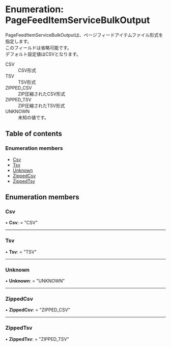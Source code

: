 # Enumeration: PageFeedItemServiceBulkOutput


<div lang=\"ja\">PageFeedItemServiceBulkOutputは、ページフィードアイテムファイル形式を指定します。<br> このフィールドは省略可能です。<br>デフォルト設定値はCSVとなります。</div>  <dl class=term>   <dt class=\"term__item\">CSV</dt>   <dd class=\"term__desc\"><span lang=\"ja\">CSV形式</span></dd>   <dt class=\"term__item\">TSV</dt>   <dd class=\"term__desc\"><span lang=\"ja\">TSV形式</span></dd>   <dt class=\"term__item\">ZIPPED_CSV</dt>   <dd class=\"term__desc\"><span lang=\"ja\">ZIP圧縮されたCSV形式</span></dd>   <dt class=\"term__item\">ZIPPED_TSV</dt>   <dd class=\"term__desc\"><span lang=\"ja\">ZIP圧縮されたTSV形式</span></dd>   <dt class=\"term__item\">UNKNOWN</dt>   <dd class=\"term__desc\"><span lang=\"ja\">未知の値です。</span></dd> </dl>

## Table of contents

### Enumeration members

- [Csv](pagefeeditemservicebulkoutput.md#csv)
- [Tsv](pagefeeditemservicebulkoutput.md#tsv)
- [Unknown](pagefeeditemservicebulkoutput.md#unknown)
- [ZippedCsv](pagefeeditemservicebulkoutput.md#zippedcsv)
- [ZippedTsv](pagefeeditemservicebulkoutput.md#zippedtsv)

## Enumeration members

### Csv

• **Csv**: = "CSV"

___

### Tsv

• **Tsv**: = "TSV"

___

### Unknown

• **Unknown**: = "UNKNOWN"

___

### ZippedCsv

• **ZippedCsv**: = "ZIPPED\_CSV"

___

### ZippedTsv

• **ZippedTsv**: = "ZIPPED\_TSV"
